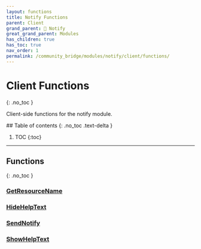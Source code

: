 ```yaml
---
layout: functions
title: Notify Functions
parent: Client
grand_parent: 🔔 Notify
great_grand_parent: Modules
has_children: true
has_toc: true
nav_order: 1
permalink: /community_bridge/modules/notify/client/functions/
---
```


# Client Functions
{: .no_toc }

Client-side functions for the notify module.

<div class="toc-container">## Table of contents
{: .no_toc .text-delta }

1. TOC
{:toc}</div>

---
## Functions
{: .no_toc }


### [GetResourceName](GetResourceName)

### [HideHelpText](HideHelpText)

### [SendNotify](SendNotify)

### [ShowHelpText](ShowHelpText)




